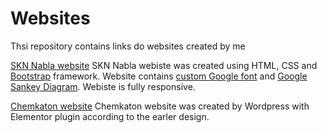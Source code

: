 # Websites
Thsi repository contains links do websites created by me

[SKN Nabla website](http://www.nabla.agh.edu.pl)
SKN Nabla webiste was created using HTML, CSS and [Bootstrap](https://getbootstrap.com/) framework. Website contains [custom Google font](https://fonts.google.com/specimen/VT323) 
and [Google Sankey Diagram](https://developers.google.com/chart/interactive/docs/gallery/sankey). Webiste is fully responsive. 

[Chemkaton website](https://chemkaton.agh.edu.pl)
Chemkaton website was created by Wordpress with Elementor plugin according to the earler design.
